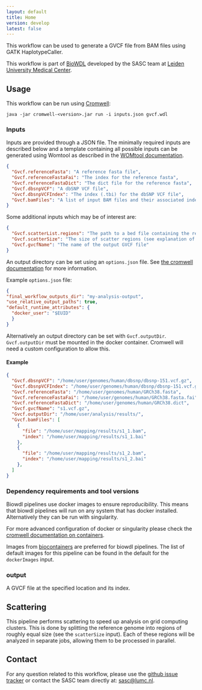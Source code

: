 ```yaml
---
layout: default
title: Home
version: develop
latest: false
---
```


This workflow can be used to generate a GVCF file from BAM files using
GATK HaplotypeCaller.

This workflow is part of [BioWDL](https://biowdl.github.io/)
developed by the SASC team at [Leiden University Medical Center](https://www.lumc.nl/).

## Usage
This workflow can be run using
[Cromwell](http://cromwell.readthedocs.io/en/stable/):
```
java -jar cromwell-<version>.jar run -i inputs.json gvcf.wdl
```

### Inputs
Inputs are provided through a JSON file. The minimally required inputs are
described below and a template containing all possible inputs can be generated
using Womtool as described in the
[WOMtool documentation](http://cromwell.readthedocs.io/en/stable/WOMtool/).

```json
{
  "Gvcf.referenceFasta": "A reference fasta file",
  "Gvcf.referenceFastaFai": "The index for the reference fasta",
  "Gvcf.referenceFastaDict": "The dict file for the reference fasta",
  "Gvcf.dbsnpVCF": "A dbSNP VCF file",
  "Gvcf.dbsnpVCFIndex": "The index (.tbi) for the dbSNP VCF file",
  "Gvcf.bamFiles": "A list of input BAM files and their associated indexes"
}
```

Some additional inputs which may be of interest are:
```json
{
  "Gvcf.scatterList.regions": "The path to a bed file containing the regions for which variant calling will be performed",
  "Gvcf.scatterSize": "The size of scatter regions (see explanation of scattering below), defaults to 10,000,000",
  "Gvcf.gvcfName": "The name of the output GVCF file"
}

```
An output directory can be set using an `options.json` file. See [the
cromwell documentation](
https://cromwell.readthedocs.io/en/stable/wf_options/Overview/) for more
information.

Example `options.json` file:
```JSON
{
"final_workflow_outputs_dir": "my-analysis-output",
"use_relative_output_paths": true,
"default_runtime_attributes": {
  "docker_user": "$EUID"
  }
}
```
Alternatively an output directory can be set with `Gvcf.outputDir`.
`Gvcf.outputDir` must be mounted in the docker container. Cromwell will
need a custom configuration to allow this.

#### Example
```json
{
  "Gvcf.dbsnpVCF": "/home/user/genomes/human/dbsnp/dbsnp-151.vcf.gz",
  "Gvcf.dbsnpVCFIndex": "/home/user/genomes/human/dbsnp/dbsnp-151.vcf.gz.tbi",
  "Gvcf.referenceFasta": "/home/user/genomes/human/GRCh38.fasta",
  "Gvcf.referenceFastaFai": "/home/user/genomes/human/GRCh38.fasta.fai",
  "Gvcf.referenceFastaDict": "/home/user/genomes/human/GRCh38.dict",
  "Gvcf.gvcfName": "s1.vcf.gz",
  "Gvcf.outputDir": "/home/user/analysis/results/",
  "Gvcf.bamFiles": [
    {
      "file": "/home/user/mapping/results/s1_1.bam",
      "index": "/home/user/mapping/results/s1_1.bai"
    },
    {
      "file": "/home/user/mapping/results/s1_2.bam",
      "index": "/home/user/mapping/results/s1_2.bai"
    },
  ]
}
```

### Dependency requirements and tool versions
Biowdl pipelines use docker images to ensure  reproducibility. This
means that biowdl pipelines will run on any system that has docker
installed. Alternatively they can be run with singularity.

For more advanced configuration of docker or singularity please check
the [cromwell documentation on containers](
https://cromwell.readthedocs.io/en/stable/tutorials/Containers/).

Images from [biocontainers](https://biocontainers.pro) are preferred for
biowdl pipelines. The list of default images for this pipeline can be
found in the default for the `dockerImages` input.

### output
A GVCF file at the specified location and its index.

## Scattering
This pipeline performs scattering to speed up analysis on grid computing
clusters. This is done by splitting the reference genome into regions of
roughly equal size (see the `scatterSize` input). Each of these regions will be
analyzed in separate jobs, allowing them to be processed in parallel.

## Contact
<p>
  <!-- Obscure e-mail address for spammers -->
For any question related to this workflow, please use the
<a href='https://github.com/biowdl/bam-to-gvcf/issues'>github issue tracker</a>
or contact the SASC team directly at: 
<a href='&#109;&#97;&#105;&#108;&#116;&#111;&#58;&#115;&#97;&#115;&#99;&#64;&#108;&#117;&#109;&#99;&#46;&#110;&#108;'>
&#115;&#97;&#115;&#99;&#64;&#108;&#117;&#109;&#99;&#46;&#110;&#108;</a>.
</p>
